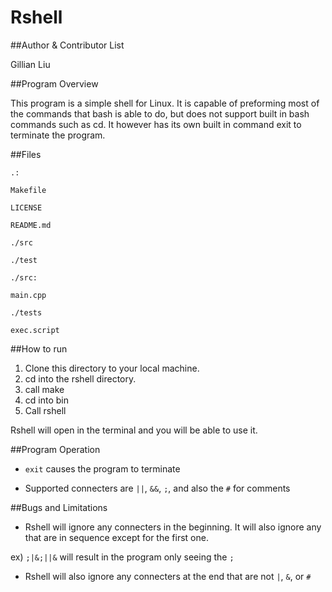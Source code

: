 Rshell
======

##Author & Contributor List

Gillian Liu

##Program Overview

This program is a simple shell for Linux. It is capable of preforming most
of the commands that bash is able to do, but does not support built in
bash commands such as cd. It however has its own built in command exit to
terminate the program.

##Files
```
.:

Makefile

LICENSE

README.md

./src

./test
```
```
./src:

main.cpp
```
```
./tests

exec.script
```

##How to run

1. Clone this directory to your local machine.
2. cd into the rshell directory.
3. call make
4. cd into bin
5. Call rshell

Rshell will open in the terminal and you will be able to use it.

##Program Operation

* `exit` causes the program to terminate

* Supported connecters are `||`, `&&`, `;`, and also the `#` for comments

##Bugs and Limitations

* Rshell will ignore any connecters in the beginning. It will also
ignore any that are in sequence except for the first one.

ex) `;|&;||&` will result in the program only seeing the `;`

* Rshell will also ignore any connecters at the end that are not `|`, `&`,
 or `#`
